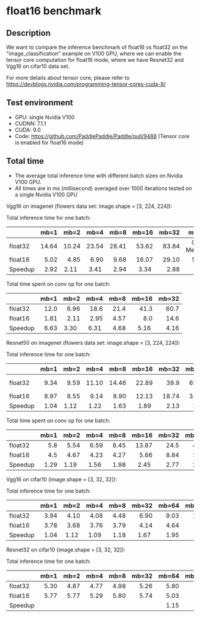# float16 benchmark

## Description
We want to compare the inference benchmark of float16 vs float32 on the "image_classification" example on V100 GPU, where we can enable the tensor core computation for float16 mode, where we have Resnet32 and Vgg16 on cifar10 data set.

For more details about tensor core, please refer to https://devblogs.nvidia.com/programming-tensor-cores-cuda-9/

## Test environment
- GPU: single Nvidia V100
- CUDNN: 7.1.1
- CUDA: 9.0
- Code: https://github.com/PaddlePaddle/Paddle/pull/9488 (Tensor core is enabled for float16 mode)


## Total time
- The average total inference time with different batch sizes on Nvidia V100 GPU.
- All times are in ms (millisecond) averaged over 1000 iterations tested on a single Nvidia V100 GPU

Vgg16 on imagenet (flowers data set: image.shape = [3, 224, 224]):

Total inference time for one batch:

|       | mb=1  | mb=2  | mb=4  | mb=8  | mb=16  | mb=32 | mb=64  |
|-------|-----: |-----: |-----: |-----: |------: |------:|-------:|
|float32| 14.64 | 10.24 | 23.54 | 28.41 | 53.62  | 83.84 | Out of Memory | 
|float16| 5.02  | 4.85  | 6.90  | 9.68  | 16.07  | 29.10 | 56.23  |
|Speedup| 2.92  | 2.11  | 3.41  | 2.94  | 3.34   | 2.88  | |

Total time spent on conv op for one batch:

|       | mb=1  | mb=2  | mb=4  | mb=8  | mb=16  | mb=32 |
|-------|-----: |-----: |-----: |-----: |------: |------:|
|float32| 12.0 | 6.96 | 18.6 | 21.4 | 41.3  | 60.7 |
|float16| 1.81  | 2.11  | 2.95  | 4.57  | 8.0  | 14.6 |
|Speedup| 6.63  | 3.30  | 6.31  | 4.68  | 5.16   | 4.16  | 

Resnet50 on imagenet (flowers data set: image.shape = [3, 224, 224]):

Total inference time for one batch:

|       | mb=1  | mb=2  | mb=4  | mb=8  | mb=16  | mb=32 | mb=64  | mb=128  |
|-------|-----: |-----: |-----: |-----: |------: |------:|-------:|-------:|
|float32| 9.34 | 9.59 | 11.10 | 14.46 | 22.89  | 39.9 |  69.31   | Out of Memory | 
|float16| 8.97  | 8.55  | 9.14  | 8.90  | 12.13  | 18.74 | 31.92  |  59.47       |
|Speedup| 1.04  | 1.12  | 1.22  | 1.63  | 1.89   | 2.13  |  2.17  | |

Total time spent on conv op for one batch:

|       | mb=1  | mb=2  | mb=4  | mb=8  | mb=16  | mb=32 | mb=64  | 
|-------|-----: |-----: |-----: |-----: |------: |------:|-------:|
|float32| 5.8  | 5.54  | 6.59  | 8.45  | 13.87  | 24.5 |  41.1   | 
|float16| 4.5  | 4.67  | 4.23  | 4.27  | 5.66   | 8.84 | 15.3   | 
|Speedup| 1.29 | 1.19  | 1.56  | 1.98  | 2.45   | 2.77  |  2.69  |




Vgg16 on cifar10 (image.shape = [3, 32, 32]):

Total inference time for one batch:

|       | mb=1 | mb=2 | mb=4 | mb=8 | mb=32 | mb=64 | mb=128 | mb=256 | mb=512 |
|-------|-----:|-----:|-----:|-----:|------:|------:|-------:|-------:|-------:| 
|float32| 3.94 | 4.10 | 4.08 | 4.48 | 6.90  | 9.03  | 14.04  | 24.63  | 45.36  | 
|float16| 3.78 | 3.68 | 3.76 | 3.79 | 4.14  | 4.64  | 6.45   | 10.29  | 17.90  |
|Speedup| 1.04 | 1.12 | 1.09 | 1.18 | 1.67  | 1.95  | 2.18   | 2.39   | 2.53   |


Resnet32 on cifar10 (image.shape = [3, 32, 32]):

Total inference time for one batch:

|       | mb=1 | mb=2 | mb=4 | mb=8 | mb=32 | mb=64 | mb=128 | mb=256 | mb=512 |
|-------|-----:|-----:|-----:|-----:|------:|------:|-------:|-------:|-------:| 
|float32| 5.30 | 4.87 | 4.77 | 4.98 | 5.26  | 5.80  | 8.10   | 12.91  | 22.2   |
|float16| 5.77 | 5.77 | 5.29 | 5.80 | 5.74  | 5.03  | 5.23   | 7.37   | 11.53  | 
|Speedup|      |      |      |      |       | 1.15  | 1.55   | 1.75   | 1.93   |

